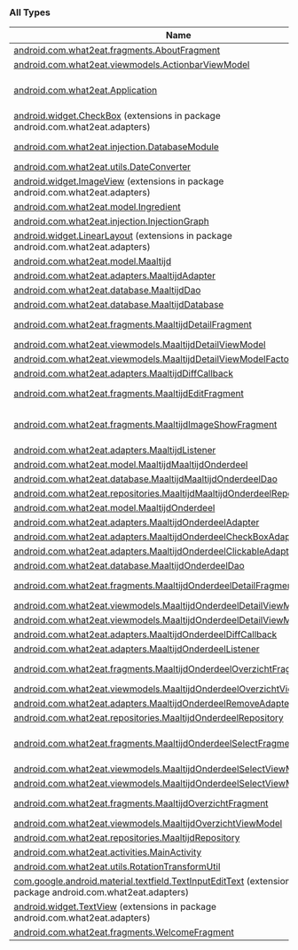 

### All Types

| Name | Summary |
|---|---|
| [android.com.what2eat.fragments.AboutFragment](../android.com.what2eat.fragments/-about-fragment/index.md) | About fragment |
| [android.com.what2eat.viewmodels.ActionbarViewModel](../android.com.what2eat.viewmodels/-actionbar-view-model/index.md) |  |
| [android.com.what2eat.Application](../android.com.what2eat/-application/index.md) | This is the applicationContext used in the application |
| [android.widget.CheckBox](../android.com.what2eat.adapters/android.widget.-check-box/index.md) (extensions in package android.com.what2eat.adapters) |  |
| [android.com.what2eat.injection.DatabaseModule](../android.com.what2eat.injection/-database-module/index.md) | Provides the Database Service implemenation |
| [android.com.what2eat.utils.DateConverter](../android.com.what2eat.utils/-date-converter/index.md) |  |
| [android.widget.ImageView](../android.com.what2eat.adapters/android.widget.-image-view/index.md) (extensions in package android.com.what2eat.adapters) |  |
| [android.com.what2eat.model.Ingredient](../android.com.what2eat.model/-ingredient/index.md) |  |
| [android.com.what2eat.injection.InjectionGraph](../android.com.what2eat.injection/-injection-graph/index.md) |  |
| [android.widget.LinearLayout](../android.com.what2eat.adapters/android.widget.-linear-layout/index.md) (extensions in package android.com.what2eat.adapters) |  |
| [android.com.what2eat.model.Maaltijd](../android.com.what2eat.model/-maaltijd/index.md) |  |
| [android.com.what2eat.adapters.MaaltijdAdapter](../android.com.what2eat.adapters/-maaltijd-adapter/index.md) |  |
| [android.com.what2eat.database.MaaltijdDao](../android.com.what2eat.database/-maaltijd-dao/index.md) |  |
| [android.com.what2eat.database.MaaltijdDatabase](../android.com.what2eat.database/-maaltijd-database/index.md) |  |
| [android.com.what2eat.fragments.MaaltijdDetailFragment](../android.com.what2eat.fragments/-maaltijd-detail-fragment/index.md) | [Fragment](#) voor maaltijd detail |
| [android.com.what2eat.viewmodels.MaaltijdDetailViewModel](../android.com.what2eat.viewmodels/-maaltijd-detail-view-model/index.md) |  |
| [android.com.what2eat.viewmodels.MaaltijdDetailViewModelFactory](../android.com.what2eat.viewmodels/-maaltijd-detail-view-model-factory/index.md) |  |
| [android.com.what2eat.adapters.MaaltijdDiffCallback](../android.com.what2eat.adapters/-maaltijd-diff-callback/index.md) |  |
| [android.com.what2eat.fragments.MaaltijdEditFragment](../android.com.what2eat.fragments/-maaltijd-edit-fragment/index.md) | [Fragment](#) voor het aanpassen van een maaltijd. |
| [android.com.what2eat.fragments.MaaltijdImageShowFragment](../android.com.what2eat.fragments/-maaltijd-image-show-fragment/index.md) | [Fragment](#) voor het weergeven van een afbeelding van een maaltijd. |
| [android.com.what2eat.adapters.MaaltijdListener](../android.com.what2eat.adapters/-maaltijd-listener/index.md) |  |
| [android.com.what2eat.model.MaaltijdMaaltijdOnderdeel](../android.com.what2eat.model/-maaltijd-maaltijd-onderdeel/index.md) |  |
| [android.com.what2eat.database.MaaltijdMaaltijdOnderdeelDao](../android.com.what2eat.database/-maaltijd-maaltijd-onderdeel-dao/index.md) |  |
| [android.com.what2eat.repositories.MaaltijdMaaltijdOnderdeelRepository](../android.com.what2eat.repositories/-maaltijd-maaltijd-onderdeel-repository/index.md) |  |
| [android.com.what2eat.model.MaaltijdOnderdeel](../android.com.what2eat.model/-maaltijd-onderdeel/index.md) |  |
| [android.com.what2eat.adapters.MaaltijdOnderdeelAdapter](../android.com.what2eat.adapters/-maaltijd-onderdeel-adapter/index.md) |  |
| [android.com.what2eat.adapters.MaaltijdOnderdeelCheckBoxAdapter](../android.com.what2eat.adapters/-maaltijd-onderdeel-check-box-adapter/index.md) |  |
| [android.com.what2eat.adapters.MaaltijdOnderdeelClickableAdapter](../android.com.what2eat.adapters/-maaltijd-onderdeel-clickable-adapter/index.md) |  |
| [android.com.what2eat.database.MaaltijdOnderdeelDao](../android.com.what2eat.database/-maaltijd-onderdeel-dao/index.md) |  |
| [android.com.what2eat.fragments.MaaltijdOnderdeelDetailFragment](../android.com.what2eat.fragments/-maaltijd-onderdeel-detail-fragment/index.md) | [Fragment](#) voor een maaltijdonderdeel detail. |
| [android.com.what2eat.viewmodels.MaaltijdOnderdeelDetailViewModel](../android.com.what2eat.viewmodels/-maaltijd-onderdeel-detail-view-model/index.md) |  |
| [android.com.what2eat.viewmodels.MaaltijdOnderdeelDetailViewModelFactory](../android.com.what2eat.viewmodels/-maaltijd-onderdeel-detail-view-model-factory/index.md) |  |
| [android.com.what2eat.adapters.MaaltijdOnderdeelDiffCallback](../android.com.what2eat.adapters/-maaltijd-onderdeel-diff-callback/index.md) |  |
| [android.com.what2eat.adapters.MaaltijdOnderdeelListener](../android.com.what2eat.adapters/-maaltijd-onderdeel-listener/index.md) |  |
| [android.com.what2eat.fragments.MaaltijdOnderdeelOverzichtFragment](../android.com.what2eat.fragments/-maaltijd-onderdeel-overzicht-fragment/index.md) | [Fragment](#) voor maaltijdonderdelenoverzicht |
| [android.com.what2eat.viewmodels.MaaltijdOnderdeelOverzichtViewModel](../android.com.what2eat.viewmodels/-maaltijd-onderdeel-overzicht-view-model/index.md) |  |
| [android.com.what2eat.adapters.MaaltijdOnderdeelRemoveAdapter](../android.com.what2eat.adapters/-maaltijd-onderdeel-remove-adapter/index.md) |  |
| [android.com.what2eat.repositories.MaaltijdOnderdeelRepository](../android.com.what2eat.repositories/-maaltijd-onderdeel-repository/index.md) |  |
| [android.com.what2eat.fragments.MaaltijdOnderdeelSelectFragment](../android.com.what2eat.fragments/-maaltijd-onderdeel-select-fragment/index.md) | [Fragment](#) voor een maaltijdonderdeeloverzicht met multiple selection |
| [android.com.what2eat.viewmodels.MaaltijdOnderdeelSelectViewModel](../android.com.what2eat.viewmodels/-maaltijd-onderdeel-select-view-model/index.md) |  |
| [android.com.what2eat.viewmodels.MaaltijdOnderdeelSelectViewModelFactory](../android.com.what2eat.viewmodels/-maaltijd-onderdeel-select-view-model-factory/index.md) |  |
| [android.com.what2eat.fragments.MaaltijdOverzichtFragment](../android.com.what2eat.fragments/-maaltijd-overzicht-fragment/index.md) | [Fragment](#) voor maaltijdoverzicht |
| [android.com.what2eat.viewmodels.MaaltijdOverzichtViewModel](../android.com.what2eat.viewmodels/-maaltijd-overzicht-view-model/index.md) |  |
| [android.com.what2eat.repositories.MaaltijdRepository](../android.com.what2eat.repositories/-maaltijd-repository/index.md) |  |
| [android.com.what2eat.activities.MainActivity](../android.com.what2eat.activities/-main-activity/index.md) | MainActivity |
| [android.com.what2eat.utils.RotationTransformUtil](../android.com.what2eat.utils/-rotation-transform-util/index.md) |  |
| [com.google.android.material.textfield.TextInputEditText](../android.com.what2eat.adapters/com.google.android.material.textfield.-text-input-edit-text/index.md) (extensions in package android.com.what2eat.adapters) |  |
| [android.widget.TextView](../android.com.what2eat.adapters/android.widget.-text-view/index.md) (extensions in package android.com.what2eat.adapters) |  |
| [android.com.what2eat.fragments.WelcomeFragment](../android.com.what2eat.fragments/-welcome-fragment/index.md) |  |
